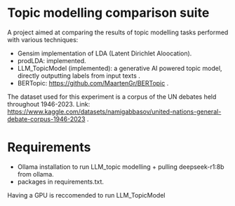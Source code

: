 # Topic modelling comparison suite
A project aimed at comparing the results of topic modelling tasks performed with various techniques:
* Gensim implementation of LDA (Latent Dirichlet Aloocation). 
* prodLDA: implemented.
* LLM_TopicModel (implemented): a generative AI powered topic model, directly outputting labels from input texts .
* BERTopic: https://github.com/MaartenGr/BERTopic .

The dataset used for this experiment is a corpus of the UN debates held throughout 1946-2023. 
Link: https://www.kaggle.com/datasets/namigabbasov/united-nations-general-debate-corpus-1946-2023 .

# Requirements
* Ollama installation to run LLM_topic modelling + pulling deepseek-r1:8b from ollama.
* packages in requirements.txt.

Having a GPU is reccomended to run LLM_TopicModel
